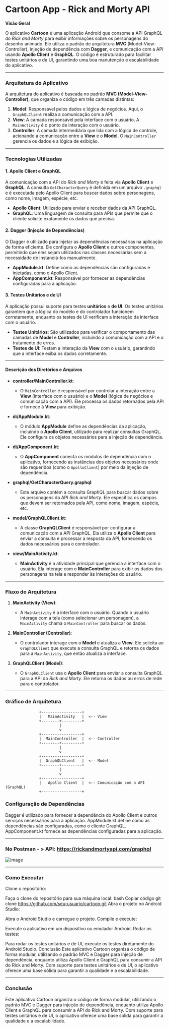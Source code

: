 # **Cartoon App - Rick and Morty API**

**Visão Geral**

O aplicativo **Cartoon** é uma aplicação Android que consome a API GraphQL do *Rick and Morty* para exibir informações sobre os personagens do desenho animado. Ele utiliza o padrão de arquitetura **MVC** (Model-View-Controller), injeção de dependência com **Dagger**, e comunicação com a API usando **Apollo Client** e **GraphQL**. O código é estruturado para facilitar testes unitários e de UI, garantindo uma boa manutenção e escalabilidade do aplicativo.

---

### **Arquitetura do Aplicativo**

A arquitetura do aplicativo é baseada no padrão **MVC (Model-View-Controller)**, que organiza o código em três camadas distintas:

1. **Model**: Responsável pelos dados e lógica de negócios. Aqui, o `GraphQLClient` realiza a comunicação com a API.
2. **View**: A camada responsável pela interface com o usuário. A `MainActivity` é o ponto de interação com o usuário.
3. **Controller**: A camada intermediária que lida com a lógica de controle, acionando a comunicação entre a **View** e o **Model**. O `MainController` gerencia os dados e a lógica de exibição.

---

### **Tecnologias Utilizadas**

#### **1. Apollo Client e GraphQL**
A comunicação com a API do *Rick and Morty* é feita via **Apollo Client** e **GraphQL**. A consulta `GetCharacterQuery` é definida em um arquivo `.graphql` e é executada pelo Apollo Client para buscar dados sobre personagens, como nome, imagem, espécie, etc.

- **Apollo Client**: Utilizado para enviar e receber dados da API GraphQL.
- **GraphQL**: Uma linguagem de consulta para APIs que permite que o cliente solicite exatamente os dados que precisa.

#### **2. Dagger (Injeção de Dependências)**
O Dagger é utilizado para injetar as dependências necessárias na aplicação de forma eficiente. Ele configura o **Apollo Client** e outros componentes, permitindo que eles sejam utilizados nas classes necessárias sem a necessidade de instanciá-los manualmente.

- **AppModule.kt**: Define como as dependências são configuradas e injetadas, como o Apollo Client.
- **AppComponent.kt**: Responsável por fornecer as dependências configuradas para a aplicação.

#### **3. Testes Unitários e de UI**
A aplicação possui suporte para testes **unitários** e **de UI**. Os testes unitários garantem que a lógica do modelo e do controlador funcionem corretamente, enquanto os testes de UI verificam a interação da interface com o usuário.

- **Testes Unitários**: São utilizados para verificar o comportamento das camadas de **Model** e **Controller**, incluindo a comunicação com a API e o tratamento de erros.
- **Testes de UI**: Testam a interação da **View** com o usuário, garantindo que a interface exiba os dados corretamente.

---

#### **Descrição dos Diretórios e Arquivos**

- **controller/MainController.kt**:
   - O `MainController` é responsável por controlar a interação entre a **View** (interface com o usuário) e o **Model** (lógica de negócios e comunicação com a API). Ele processa os dados retornados pela API e fornece à **View** para exibição.

- **di/AppModule.kt**:
   - O módulo **AppModule** define as dependências da aplicação, incluindo o **Apollo Client**, utilizado para realizar consultas GraphQL. Ele configura os objetos necessários para a injeção de dependência.

- **di/AppComponent.kt**:
   - O **AppComponent** conecta os módulos de dependência com o aplicativo, fornecendo as instâncias dos objetos necessários onde são requeridos (como o `ApolloClient`) por meio da injeção de dependência.

- **graphql/GetCharacterQuery.graphql**:
   - Este arquivo contém a consulta GraphQL para buscar dados sobre os personagens da API *Rick and Morty*. Ele especifica os campos que devem ser retornados pela API, como nome, imagem, espécie, etc.

- **model/GraphQLClient.kt**:
   - A classe **GraphQLClient** é responsável por configurar a comunicação com a API GraphQL. Ela utiliza o **Apollo Client** para enviar a consulta e processar a resposta da API, fornecendo os dados necessários para o controlador.

- **view/MainActivity.kt**:
   - **MainActivity** é a atividade principal que gerencia a interface com o usuário. Ela interage com o **MainController** para exibir os dados dos personagens na tela e responder às interações do usuário.


---

### **Fluxo de Arquitetura**

1. **MainActivity (View)**:
   - A `MainActivity` é a interface com o usuário. Quando o usuário interage com a tela (como selecionar um personagem), a `MainActivity` chama o `MainController` para buscar os dados.

2. **MainController (Controller)**:
   - O controlador interage com o **Model** e atualiza a **View**. Ele solicita ao `GraphQLClient` que execute a consulta GraphQL e retorna os dados para a `MainActivity`, que então atualiza a interface.

3. **GraphQLClient (Model)**:
   - O `GraphQLClient` usa o **Apollo Client** para enviar a consulta GraphQL para a API do *Rick and Morty*. Ele retorna os dados ou erros de rede para o controlador.

---

### **Gráfico de Arquitetura**

```plaintext
               +------------------+
               |   MainActivity   |  <-- View
               +--------+---------+
                        |
                        v
               +------------------+
               |  MainController  |  <-- Controller
               +--------+---------+
                        |
                        v
               +------------------+
               |  GraphQLClient   |  <-- Model
               +--------+---------+
                        |
                        v
               +------------------+
               |   Apollo Client  |  <-- Comunicação com a API (GraphQL)
               +------------------+
```

### Configuração de Dependências

Dagger é utilizado para fornecer a dependência do Apollo Client e outros serviços necessários para a aplicação.
AppModule.kt define como as dependências são configuradas, como o cliente GraphQL.
AppComponent.kt fornece as dependências configuradas para a aplicação.

---
### No Postman - > API: https://rickandmortyapi.com/graphql

![image](https://github.com/user-attachments/assets/ab7e1ec9-4ab5-409f-a05f-8b9516747b35)

---

### Como Executar

Clone o repositório:

Faça o clone do repositório para sua máquina local:
bash
Copiar código
git clone https://github.com/seu-usuario/cartoon.git
Abra o projeto no Android Studio:

Abra o Android Studio e carregue o projeto.
Compile e execute:

Execute o aplicativo em um dispositivo ou emulador Android.
Rodar os testes:

Para rodar os testes unitários e de UI, execute os testes diretamente do Android Studio.
Conclusão
Este aplicativo Cartoon organiza o código de forma modular, utilizando o padrão MVC e Dagger para injeção de dependência, enquanto utiliza Apollo Client e GraphQL para consumir a API do Rick and Morty. Com suporte para testes unitários e de UI, o aplicativo oferece uma base sólida para garantir a qualidade e a escalabilidade.

---
### Conclusão

Este aplicativo Cartoon organiza o código de forma modular, utilizando o padrão MVC e Dagger para injeção de dependência, enquanto utiliza Apollo Client e GraphQL para consumir a API do Rick and Morty. Com suporte para testes unitários e de UI, o aplicativo oferece uma base sólida para garantir a qualidade e a escalabilidade.

